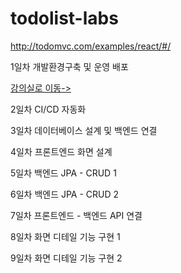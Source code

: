 # todolist-labs

http://todomvc.com/examples/react/#/




1일차 개발환경구축 및 운영 배포

[강의실로 이동->](https://github.com/CreatiCoding/todolist-labs/blob/master/lecture/01.md)

2일차 CI/CD 자동화

3일차 데이터베이스 설계 및 백엔드 연결

4일차 프론트엔드 화면 설계

5일차 백엔드 JPA - CRUD 1

6일차 백엔드 JPA - CRUD 2

7일차 프론트엔드 - 백엔드 API 연결

8일차 화면 디테일 기능 구현 1

9일차 화면 디테일 기능 구현 2
